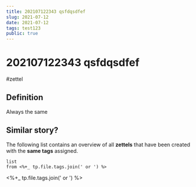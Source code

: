 ```yaml
---
title: 202107122343 qsfdqsdfef 
slug: 2021-07-12
date: 2021-07-12
tags: test123
public: true
---
```


#  202107122343 qsfdqsdfef
#zettel 
## Definition
Always the same

## Similar story?
The following list contains an overview of all **zettels** that have been created with the **same tags** assigned.
```dataview
list
from <%+_ tp.file.tags.join(' or ') %> 
```

<%+_ tp.file.tags.join(' or ') %> 